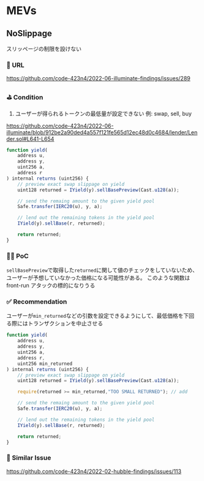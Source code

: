 # MEVs

## NoSlippage

スリッページの制限を設けない

### 🔗 URL

https://github.com/code-423n4/2022-06-illuminate-findings/issues/289

### ⛳️ Condition

1. ユーザーが得られるトークンの最低量が設定できない 例: swap, sell, buy

https://github.com/code-423n4/2022-06-illuminate/blob/912be2a90ded4a557f121fe565d12ec48d0c4684/lender/Lender.sol#L641-L654

```javascript
function yield(
    address u,
    address y,
    uint256 a,
    address r
) internal returns (uint256) {
    // preview exact swap slippage on yield
    uint128 returned = IYield(y).sellBasePreview(Cast.u128(a));

    // send the remaing amount to the given yield pool
    Safe.transfer(IERC20(u), y, a);

    // lend out the remaining tokens in the yield pool
    IYield(y).sellBase(r, returned);

    return returned;
}
```

### 👨‍💻 PoC

`sellBasePreview`で取得した`returned`に関して値のチェックをしていないため、ユーザーが予想していなかった価格になる可能性がある。
このような関数は front-run アタックの標的になりうる

### ✅ Recommendation

ユーザーが`min_returned`などの引数を設定できるようにして、最低価格を下回る際にはトランザクションを中止させる

```javascript
function yield(
    address u,
    address y,
    uint256 a,
    address r,
    uint256 min_returned
) internal returns (uint256) {
    // preview exact swap slippage on yield
    uint128 returned = IYield(y).sellBasePreview(Cast.u128(a));

    require(returned >= min_returned,"TOO SMALL RETURNED"); // add

    // send the remaing amount to the given yield pool
    Safe.transfer(IERC20(u), y, a);

    // lend out the remaining tokens in the yield pool
    IYield(y).sellBase(r, returned);

    return returned;
}
```

### 👬 Similar Issue

https://github.com/code-423n4/2022-02-hubble-findings/issues/113
